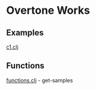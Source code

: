 # Overtone Works

## Examples
<a href="https://github.com/paullucas/overtone-works/blob/template/src/otworks/c1.clj">c1.clj</a>

## Functions
<a href="https://github.com/paullucas/overtone-works/blob/template/src/otworks/functions.clj">functions.clj</a> - get-samples
